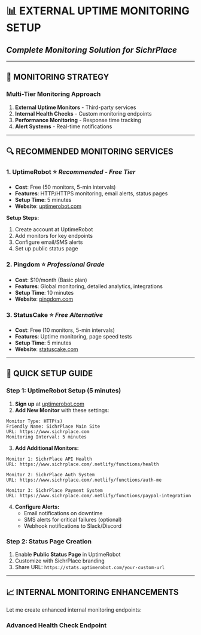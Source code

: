 # 📊 **EXTERNAL UPTIME MONITORING SETUP**
## *Complete Monitoring Solution for SichrPlace*

---

## 🎯 **MONITORING STRATEGY**

### **Multi-Tier Monitoring Approach**
1. **External Uptime Monitors** - Third-party services
2. **Internal Health Checks** - Custom monitoring endpoints
3. **Performance Monitoring** - Response time tracking
4. **Alert Systems** - Real-time notifications

---

## 🔍 **RECOMMENDED MONITORING SERVICES**

### **1. UptimeRobot** ⭐ *Recommended - Free Tier*
- **Cost**: Free (50 monitors, 5-min intervals)
- **Features**: HTTP/HTTPS monitoring, email alerts, status pages
- **Setup Time**: 5 minutes
- **Website**: [uptimerobot.com](https://uptimerobot.com)

**Setup Steps:**
1. Create account at UptimeRobot
2. Add monitors for key endpoints
3. Configure email/SMS alerts
4. Set up public status page

### **2. Pingdom** ⭐ *Professional Grade*
- **Cost**: $10/month (Basic plan)
- **Features**: Global monitoring, detailed analytics, integrations
- **Setup Time**: 10 minutes
- **Website**: [pingdom.com](https://pingdom.com)

### **3. StatusCake** ⭐ *Free Alternative*
- **Cost**: Free (10 monitors, 5-min intervals)
- **Features**: Uptime monitoring, page speed tests
- **Setup Time**: 5 minutes
- **Website**: [statuscake.com](https://statuscake.com)

---

## 🚀 **QUICK SETUP GUIDE**

### **Step 1: UptimeRobot Setup** (5 minutes)

1. **Sign up** at [uptimerobot.com](https://uptimerobot.com)
2. **Add New Monitor** with these settings:

```
Monitor Type: HTTP(s)
Friendly Name: SichrPlace Main Site
URL: https://www.sichrplace.com
Monitoring Interval: 5 minutes
```

3. **Add Additional Monitors:**
```
Monitor 1: SichrPlace API Health
URL: https://www.sichrplace.com/.netlify/functions/health

Monitor 2: SichrPlace Auth System  
URL: https://www.sichrplace.com/.netlify/functions/auth-me

Monitor 3: SichrPlace Payment System
URL: https://www.sichrplace.com/.netlify/functions/paypal-integration
```

4. **Configure Alerts:**
   - Email notifications on downtime
   - SMS alerts for critical failures (optional)
   - Webhook notifications to Slack/Discord

### **Step 2: Status Page Creation**
1. Enable **Public Status Page** in UptimeRobot
2. Customize with SichrPlace branding
3. Share URL: `https://stats.uptimerobot.com/your-custom-url`

---

## 📈 **INTERNAL MONITORING ENHANCEMENTS**

Let me create enhanced internal monitoring endpoints:

### **Advanced Health Check Endpoint**